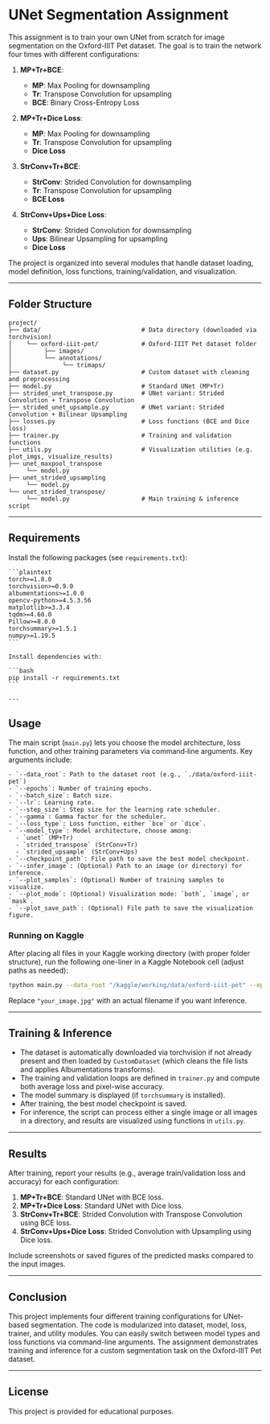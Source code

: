 # UNet Segmentation Assignment

This assignment is to train your own UNet from scratch for image segmentation on the Oxford-IIIT Pet dataset. The goal is to train the network four times with different configurations:

1. **MP+Tr+BCE**:  
   - **MP**: Max Pooling for downsampling  
   - **Tr**: Transpose Convolution for upsampling  
   - **BCE**: Binary Cross-Entropy Loss

2. **MP+Tr+Dice Loss**:  
   - **MP**: Max Pooling for downsampling  
   - **Tr**: Transpose Convolution for upsampling  
   - **Dice Loss**

3. **StrConv+Tr+BCE**:  
   - **StrConv**: Strided Convolution for downsampling  
   - **Tr**: Transpose Convolution for upsampling  
   - **BCE Loss**

4. **StrConv+Ups+Dice Loss**:  
   - **StrConv**: Strided Convolution for downsampling  
   - **Ups**: Bilinear Upsampling for upsampling  
   - **Dice Loss**

The project is organized into several modules that handle dataset loading, model definition, loss functions, training/validation, and visualization.

---

## Folder Structure

```
project/
├── data/                            # Data directory (downloaded via torchvision)
│    └── oxford-iiit-pet/            # Oxford-IIIT Pet dataset folder
│         ├── images/
│         └── annotations/
│              └── trimaps/
├── dataset.py                       # Custom dataset with cleaning and preprocessing
├── model.py                         # Standard UNet (MP+Tr)
├── strided_unet_transpose.py        # UNet variant: Strided Convolution + Transpose Convolution
├── strided_unet_upsample.py         # UNet variant: Strided Convolution + Bilinear Upsampling
├── losses.py                        # Loss functions (BCE and Dice loss)
├── trainer.py                       # Training and validation functions
├── utils.py                         # Visualization utilities (e.g. plot_imgs, visualize_results)
├── unet_maxpool_transpose
     └── model.py  
├── unet_strided_upsampling
     └── model.py  
└── unet_strided_transpose/
     └── model.py                    # Main training & inference script
```

---

## Requirements

Install the following packages (see `requirements.txt`):
    
    ```plaintext
    torch>=1.8.0
    torchvision>=0.9.0
    albumentations>=1.0.0
    opencv-python>=4.5.3.56
    matplotlib>=3.3.4
    tqdm>=4.60.0
    Pillow>=8.0.0
    torchsummary>=1.5.1
    numpy>=1.19.5
    ```
    
    Install dependencies with:
    
    ```bash
    pip install -r requirements.txt
    ```
    
    ---

## Usage

The main script (`main.py`) lets you choose the model architecture, loss function, and other training parameters via command‑line arguments. Key arguments include:

    - `--data_root`: Path to the dataset root (e.g., `./data/oxford-iiit-pet`)
    - `--epochs`: Number of training epochs.
    - `--batch_size`: Batch size.
    - `--lr`: Learning rate.
    - `--step_size`: Step size for the learning rate scheduler.
    - `--gamma`: Gamma factor for the scheduler.
    - `--loss_type`: Loss function, either `bce` or `dice`.
    - `--model_type`: Model architecture, choose among:
      - `unet` (MP+Tr)
      - `strided_transpose` (StrConv+Tr)
      - `strided_upsample` (StrConv+Ups)
    - `--checkpoint_path`: File path to save the best model checkpoint.
    - `--infer_image`: (Optional) Path to an image (or directory) for inference.
    - `--plot_samples`: (Optional) Number of training samples to visualize.
    - `--plot_mode`: (Optional) Visualization mode: `both`, `image`, or `mask`.
    - `--plot_save_path`: (Optional) File path to save the visualization figure.

### Running on Kaggle

After placing all files in your Kaggle working directory (with proper folder structure), run the following one-liner in a Kaggle Notebook cell (adjust paths as needed):

```bash
!python main.py --data_root "/kaggle/working/data/oxford-iiit-pet" --epochs 25 --batch_size 32 --lr 1e-4 --step_size 8 --gamma 0.1 --loss_type bce --model_type unet --checkpoint_path "checkpoint_unet.pth" --infer_image "/kaggle/working/data/oxford-iiit-pet/images/your_image.jpg" --plot_samples 15 --plot_mode both --plot_save_path "sample_visuals.png"
```

Replace `"your_image.jpg"` with an actual filename if you want inference.

---

## Training & Inference

- The dataset is automatically downloaded via torchvision if not already present and then loaded by `CustomDataset` (which cleans the file lists and applies Albumentations transforms).
- The training and validation loops are defined in `trainer.py` and compute both average loss and pixel-wise accuracy.
- The model summary is displayed (if `torchsummary` is installed).
- After training, the best model checkpoint is saved.
- For inference, the script can process either a single image or all images in a directory, and results are visualized using functions in `utils.py`.

---

## Results

After training, report your results (e.g., average train/validation loss and accuracy) for each configuration:
1. **MP+Tr+BCE**: Standard UNet with BCE loss.
2. **MP+Tr+Dice Loss**: Standard UNet with Dice loss.
3. **StrConv+Tr+BCE**: Strided Convolution with Transpose Convolution using BCE loss.
4. **StrConv+Ups+Dice Loss**: Strided Convolution with Upsampling using Dice loss.

Include screenshots or saved figures of the predicted masks compared to the input images.

---

## Conclusion

This project implements four different training configurations for UNet-based segmentation. The code is modularized into dataset, model, loss, trainer, and utility modules. You can easily switch between model types and loss functions via command-line arguments. The assignment demonstrates training and inference for a custom segmentation task on the Oxford-IIIT Pet dataset.

---

## License

This project is provided for educational purposes.
